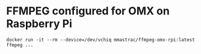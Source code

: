 # FFMPEG configured for OMX on Raspberry Pi

```
docker run -it --rm --device=/dev/vchiq mmastrac/ffmpeg-omx-rpi:latest ffmpeg ...
```
